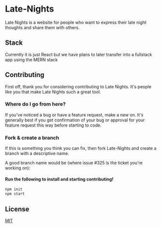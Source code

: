 # Late-Nights

Late Nights is a website for people who want to express their late night thoughts and share them with others.


## Stack

Currently it is just React but we have plans to later transfer into a fullstack app using the MERN stack


## Contributing

First off, thank you for considering contributing to Late Nights. It's people
like you that make Late Nights such a great tool.

### Where do I go from here?

If you've noticed a bug or have a feature request, make a new on. It's
generally best if you get confirmation of your bug or approval for your feature
request this way before starting to code.


### Fork & create a branch

If this is something you think you can fix, then fork Late-Nights and create
a branch with a descriptive name.

A good branch name would be (where issue #325 is the ticket you're working on):
#### Run the following to install and starting contributing!
```bash
npm init
npm start
```


## License
[MIT](https://choosealicense.com/licenses/mit/)
